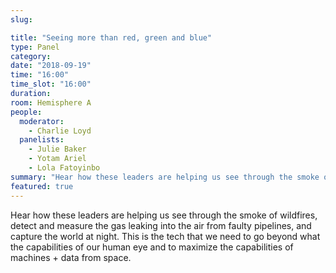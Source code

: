 ```yaml
---
slug:

title: "Seeing more than red, green and blue"
type: Panel
category:
date: "2018-09-19"
time: "16:00"
time_slot: "16:00"
duration:
room: Hemisphere A
people:
  moderator:
    - Charlie Loyd
  panelists:
    - Julie Baker
    - Yotam Ariel
    - Lola Fatoyinbo
summary: "Hear how these leaders are helping us see through the smoke of wildfires, detect and measure the gas leaking into the air from faulty pipelines, and capture the world at night. This is the tech that we need to go beyond what the capabilities of our human eye and to maximize the capabilities of machines + data from space."
featured: true
---
```

Hear how these leaders are helping us see through the smoke of wildfires, detect and measure the gas leaking into the air from faulty pipelines, and capture the world at night. This is the tech that we need to go beyond what the capabilities of our human eye and to maximize the capabilities of machines + data from space.
